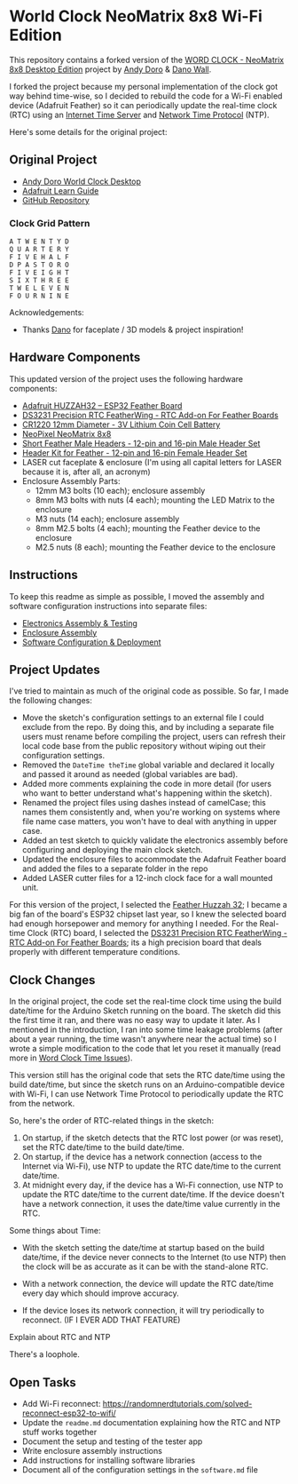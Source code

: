 # World Clock NeoMatrix 8x8 Wi-Fi Edition

This repository contains a forked version of the [WORD CLOCK - NeoMatrix 8x8 Desktop Edition](https://github.com/andydoro/WordClock-NeoMatrix8x8) project by [Andy Doro](https://andydoro.com/) & [Dano Wall](https://github.com/danowall).  

I forked the project because my personal implementation of the clock got way behind time-wise, so I decided to rebuild the code for a Wi-Fi enabled device (Adafruit Feather) so it can periodically update the real-time clock (RTC) using an [Internet Time Server](https://tf.nist.gov/tf-cgi/servers.cgi) and [Network Time Protocol](https://en.wikipedia.org/wiki/Network_Time_Protocol) (NTP). 

Here's some details for the original project:

## Original Project

* [Andy Doro World Clock Desktop](https://andydoro.com/wordclockdesktop/)
* [Adafruit Learn Guide](https://learn.adafruit.com/neomatrix-8x8-word-clock/)
* [GitHub Repository](https://github.com/andydoro/WordClock-NeoMatrix8x8)

### Clock Grid Pattern

``` text
A T W E N T Y D
Q U A R T E R Y
F I V E H A L F
D P A S T O R O
F I V E I G H T
S I X T H R E E
T W E L E V E N
F O U R N I N E
```

Acknowledgements:

  - Thanks [Dano](https://github.com/danowall) for faceplate / 3D models & project inspiration! 

## Hardware Components

This updated version of the project uses the following hardware components:

* [Adafruit HUZZAH32 – ESP32 Feather Board](https://learn.adafruit.com/adafruit-huzzah32-esp32-feather)
* [DS3231 Precision RTC FeatherWing - RTC Add-on For Feather Boards](https://www.adafruit.com/product/3028)
* [CR1220 12mm Diameter - 3V Lithium Coin Cell Battery](https://www.adafruit.com/product/380)
* [NeoPixel NeoMatrix 8x8](https://www.adafruit.com/products/1487)
* [Short Feather Male Headers - 12-pin and 16-pin Male Header Set](https://www.adafruit.com/product/3002)
* [Header Kit for Feather - 12-pin and 16-pin Female Header Set](https://www.adafruit.com/product/2886)
* LASER cut faceplate & enclosure (I'm using all capital letters for LASER because it is, after all, an acronym)
* Enclosure Assembly Parts:
  * 12mm M3 bolts (10 each); enclosure assembly
  * 8mm M3 bolts with nuts (4 each); mounting the LED Matrix to the enclosure
  * M3 nuts (14 each); enclosure assembly
  * 8mm M2.5 bolts (4 each); mounting the Feather device to the enclosure
  * M2.5 nuts (8 each); mounting the Feather device to the enclosure

## Instructions

To keep this readme as simple as possible, I moved the assembly and software configuration instructions into separate files:

* [Electronics Assembly & Testing](docs/electronics-assembly.md)
* [Enclosure Assembly](docs/enclosure-assembly.md)
* [Software Configuration & Deployment](docs/software.md)

## Project Updates

I've tried to maintain as much of the original code as possible. So far, I made the following changes:

* Move the sketch's configuration settings to an external file I could exclude from the repo. By doing this, and by including a separate file users must rename before compiling the project, users can refresh their local code base from the public repository without wiping out their configuration settings. 
* Removed the `DateTime theTime` global variable and declared it locally and passed it around as needed (global variables are bad).
* Added more comments explaining the code in more detail (for users who want to better understand what's happening within the sketch).
* Renamed the project files using dashes instead of camelCase; this names them consistently and, when you're working on systems where file name case matters, you won't have to deal with anything in upper case.
* Added an test sketch to quickly validate the electronics assembly before configuring and deploying the main clock sketch.
* Updated the enclosure files to accommodate the Adafruit Feather board and added the files to a separate folder in the repo
* Added LASER cutter files for a 12-inch clock face for a wall mounted unit.

For this version of the project, I selected the [Feather Huzzah 32](https://www.adafruit.com/product/3405); I became a big fan of the board's ESP32 chipset last year, so I knew the selected board had enough horsepower and memory for anything I needed.  For the Real-time Clock (RTC) board, I selected the [DS3231 Precision RTC FeatherWing - RTC Add-on For Feather Boards](https://www.adafruit.com/product/3028); its a high precision board that deals properly with different temperature conditions.

## Clock Changes

In the original project, the code set the real-time clock time using the build date/time for the Arduino Sketch running on the board. The sketch did this the first time it ran, and there was no easy way to update it later. As I mentioned in the introduction, I ran into some time leakage problems (after about a year running, the time wasn't anywhere near the actual time) so I wrote a simple modification to the code that let you reset it manually (read more in [Word Clock Time Issues](https://johnwargo.com/internet-of-things-iot/word-clock-time-issues.html)).

This version still has the original code that sets the RTC date/time using the build date/time, but since the sketch runs on an Arduino-compatible device with Wi-Fi, I can use Network Time Protocol to periodically update the RTC from the network. 

So, here's the order of RTC-related things in the sketch:

1. On startup, if the sketch detects that the RTC lost power (or was reset), set the RTC date/time to the build date/time.
2. On startup, if the device has a network connection (access to the Internet via Wi-Fi), use NTP to update the RTC date/time to the current date/time.
3. At midnight every day, if the device has a Wi-Fi connection, use NTP to update the RTC date/time to the current date/time. If the device doesn't have a network connection, it uses the date/time value currently in the RTC.

Some things about Time:

* With the sketch setting the date/time at startup based on the build date/time, if the device never connects to the Internet (to use NTP) then the clock will be as accurate as it can be with the stand-alone RTC.

* With a network connection, the device will update the RTC date/time every day which should improve accuracy.
* If the device loses its network connection, it will try periodically to reconnect. (IF I EVER ADD THAT FEATURE)


Explain about RTC and NTP

There's a loophole.

## Open Tasks

* Add Wi-Fi reconnect: https://randomnerdtutorials.com/solved-reconnect-esp32-to-wifi/
* Update the `readme.md` documentation explaining how the RTC and NTP stuff works together
* Document the setup and testing of the tester app
* Write enclosure assembly instructions
* Add instructions for installing software libraries 
* Document all of the configuration settings in the `software.md` file
